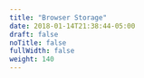 ```yaml
---
title: "Browser Storage"
date: 2018-01-14T21:38:44-05:00
draft: false
noTitle: false
fullWidth: false
weight: 140
---
```


